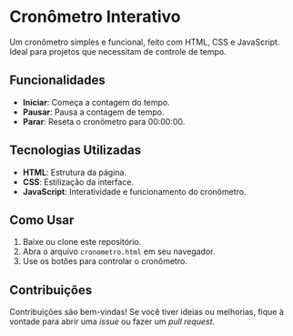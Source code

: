 # Cronômetro Interativo

Um cronômetro simples e funcional, feito com HTML, CSS e JavaScript. Ideal para projetos que necessitam de controle de tempo.

## Funcionalidades
- **Iniciar**: Começa a contagem do tempo.
- **Pausar**: Pausa a contagem de tempo.
- **Parar**: Reseta o cronômetro para 00:00:00.

## Tecnologias Utilizadas
- **HTML**: Estrutura da página.
- **CSS**: Estilização da interface.
- **JavaScript**: Interatividade e funcionamento do cronômetro.

## Como Usar
1. Baixe ou clone este repositório.
2. Abra o arquivo `cronometro.html` em seu navegador.
3. Use os botões para controlar o cronômetro.

## Contribuições
Contribuições são bem-vindas! Se você tiver ideias ou melhorias, fique à vontade para abrir uma *issue* ou fazer um *pull request*.


